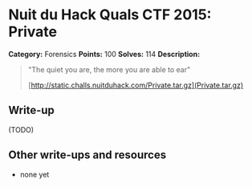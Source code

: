 # Nuit du Hack Quals CTF 2015: Private

**Category:** Forensics
**Points:** 100
**Solves:** 114
**Description:** 

> "The quiet you are, the more you are able to ear"
> 
> [http://static.challs.nuitduhack.com/Private.tar.gz](Private.tar.gz)

## Write-up

(TODO)

## Other write-ups and resources

* none yet